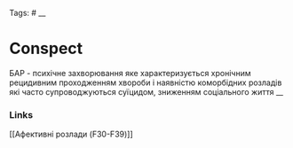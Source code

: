 Tags: #
__
# Conspect
БАР - психічне захворювання яке характеризується хронічним рецидивним проходженням хвороби і наявністю коморбідних розладів які часто супроводжуються суїцидом, зниженням соціального життя
__
### Links
[[Афективні розлади (F30-F39)]]